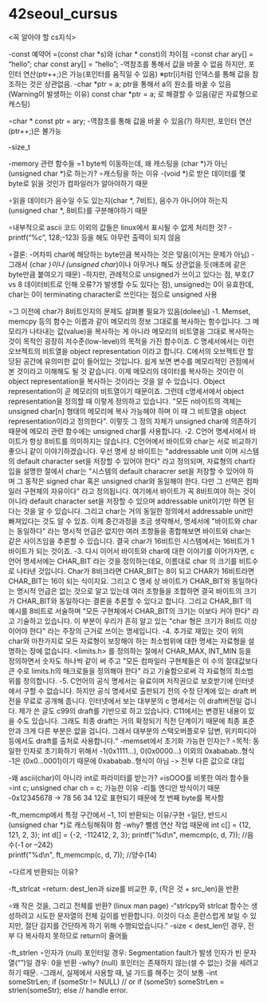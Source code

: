 # 42seoul_cursus

<꼭 알아야 할 cs지식>

-const 예약어
=(const char *s)와 (char * const)의 차이점
∘const char ary[] = “hello”;
  char const ary[] = “hello”;
 -역참조를 통해서 값을 바꿀 수 없음
  하지만, 포인터 연산(ptr++;)은 가능(포인터를 움직일 수 있음)
  ※ptr[i]처럼 인덱스를 통해 값을 참조하는 것은 상관없음.
 -char *ptr = a;
  ptr을 통해서 a의 원소를 바꿀 수 있음(Warning이 발생하는 이유)
  const char *ptr = a; 로 해결할 수 있음(같은 자료형으로 캐스팅)

∘char * const ptr = ary;
-역참조를 통해 값을 바꿀 수 있음(?)
 하지만, 포인터 연산(ptr++;)은 불가능

-size_t

-memory 관련 함수들
=1 byte씩 이동하는데, 왜 캐스팅을 (char *)가 아닌 (unsigned char *)로 하는가?
∘캐스팅을 하는 이유
-(void *)로 받은 데이터를 몇 byte로 읽을 것인가 컴파일러가 알아야하기 때문

∘읽을 데이터가 음수일 수도 있는지(char *, 7비트), 음수가 아니어야 하는지(unsigned char *, 8비트)를 구분해야하기 때문

∘내부적으로 ascii 코드 이외의 값들은 linux에서 표시될 수 없게 처리한 것?
-printf(“%c”, 128;-123) 등을 해도 아무런 출력이 되지 않음

∘결론:
-어차피 char에 해당하는 byte만큼 복사하는 것은 맞음(이거는 문제가 아님)
-그래서 (char *)이나 (unsigned char*)이나 아무거나 해도 상관없을 듯(애초에 같은 byte만큼 붙여오기 때문)
-하지만, 관례적으로 unsigned가 쓰이고 있다는 점, 부호(7 vs 8 데이터비트로 인해 오류?가 발생할 수도 있다는 점), unsigned는 0이 유효한데, char는 0이 terminating character로 쓰인다는 점으로 unsigned 사용

∘그 이전에 char가 8비트인지의 문제도 살펴볼 필요가 있음(dolee님)
-1. Memset, memcpy 등의 함수는 이름과 같이 메모리의 정보 그대로를 복사하는 함수입니다. 그 메모리가 나타내는 값(value)을 복사하는 게 아니라 메모리의 비트열을 그대로 복사하는 것이 목적인 굉장히 저수준(low-level)의 목적을 가진 함수이죠. C 명세서에서는 이런 오브젝트의 비트열을 object representation 이라고 합니다. C에서의 오브젝트란 할당된 공간에 유의미한 값이 들어있는 것입니다. 쉽게 보면 변수를 메모리적인 관점에서 본 것이라고 이해해도 될 것 같습니다. 이제 메모리의 데이터를 복사하는 것이란 이 object representation을 복사하는 것이라는 것을 알 수 있습니다. Object representation이 곧 메모리의 비트열이기 때문이죠. 그런데 c명세서에서 object representation을 정의할 때 이렇게 정의하고 있습니다. "모든 n바이트의 객체는 unsigned char[n] 형태의 메모리에 복사 가능헤야 하며 이 때 그 비트열을 object representation이라고 정의한다". 이렇듯 그 정의 자체가 unsigned char에 의존하기 때문에 메모리 관련 함수에는 unsigned char를 사용합니다.
-2. C언어 명세서에서 바이트가 항상 8비트를 의미하지는 않습니다. C언어에서 바이트와 char는 서로 비교하기 좋으니 같이 이야기하겠습니다. 우선 명세 상 바이트는 "addressable unit 이며 시스템의 default character set을 저장할 수 있어야 한다" 라고 정의되며, 자료형의 char타입을 설명한 절에서 char는 "시스템의 default characrer set을 저장할 수 있어야 하며 그 동작은 signed char 혹은 unsigned char와 동일해야 한다. 다만 그 선택은 컴파일러 구현체의 자유이다" 라고 정의됩니다. 여기에서 바이트가 꼭 8비트여야 하는 것이 아니라 default character set을 저장할 수 있으며 addressable unit이기만 하면 된다는 것을 알 수 있습니다. 그리고 char는 거의 동일한 정의에서 addressable unit만 빠져있다는 것도 알 수 있죠. 이제 중간과정을 조금 생략해서, 명세서에 "바이트와 char는 동일하다" 라는 명시적 언급은 없지만 여러 조항들을 종합해보면 바이트와 char는 같은 사이즈임을 추론할 수 있습니다. 결국 char가 16비트인 시스템에서는 16비트가 1바이트가 되는 것이죠.
-3. 다시 이어서 바이트와 char에 대한 이야기를 이어가자면, c언어 명세서에는 CHAR_BIT 라는 것을 정의하는데요, 이름대로 char 의 크기를 비트수로 나타낸 것입니다. Char가 8비크라면 CHAR_BIT는 8이 되고 CHAR가 16비트라면 CHAR_BIT는 16이 되는 식이지요. 그리고 C 명세 상 바이트가 CHAR_BIT와 동일하다는 명시적 언급은 없는 것으로 알고 있는데 여러 조항들을 조합하면 결국 바이트의 크기가 CHAR_BIT와 동일하다는 결론을 추론할 수 있다고 합니다. 그리고 CHAR_BIT 의 예시를 8비트로 서술하며 "모든 구현체에서 CHAR_BIT의 크기는 이보다 커야 한다" 라고 기술하고 있습니다. 이 부분이 우리가 흔히 알고 있는 "char 형은 크기가 8비트 이상이어야 한다" 라는 주장의 근거로 쓰이는 명세입니다.
-4. 추가로 재밌는 것이 위의 char와 마찬가지로 모든 자료형이 보장해야 하는 최소범위에 대한 명세는 자료형을 설명하는 장에 없습니다. <limits.h> 를 정의하는 절에서 CHAR_MAX, INT_MIN 등을 정의하면서 숫자도 하나씩 같이 써 주고 "모든 컴파일러 구현체들은 이 수의 절대값보다 큰 수로 limits.h의 매크로들을 정의해야 한다" 라고 기술함으로써 각 자료형의 최소범위를 정의합니다.
-5. C언어의 공식 명세서는 유료이며 저작권으로 보호받기에 인터넷에서 구할 수 없습니다. 하지만 공식 명세서로 출판되기 전의 수정 단계에 있는 draft 버전을 무료로 공개해 줍니다. 인터넷에서 보는 대부분의 c 명세서는 이 draft버전일 겁니다. 제가 쓴 글도 c99의 draft를 기반으로 하고 있습니다. C11에서는 변경된 내용이 있을 수도 있습니다. 그래도 최종 draft는 거의 확정되기 직전 단계이기 때문에 최종 표준안과 크게 다른 부분은 앖을 겁니다. 그래서 대부분의 스택오버플로우 답변, 위키피디아 등에서도 draft를 출처로 사용합니다.“
-memset에서 초기화 가능한 인자는?
∘목적: 동일한 인자로 초기화하기 위해서
-1(0x1111...), 0(0x0000...) 이외의 0xababab..형식
-1은 (0x0...0001)이기 때문에 0xababab..형식이 아님 -> 전부 다른 값으로 대입

-왜 ascii(char)이 아니라 int로 파라미터를 받는가?
=isOOO를 비롯한 여러 함수들
∘int c; unsigned char ch = c; 가능한 이유
-리틀 엔디안 방식이기 때문
-0x12345678 -> 78 56 34 12로 표현되기 때문에 첫 번째 byte를 복사함

-ft_memcmp에서 특정 구간에서 –1, 1이 반환되는 이유/구현
∘일단, 반드시 (unsigned char *)로 캐스팅해줘야 함
-why? 뺄셈 연산 작업 때문에
int c[] = {12, 121, 2, 3};
int d[] = {-2, -112412, 2, 3};
printf("%d\n", memcmp(c, d, 7)); //음수(-1 or –242)  
printf("%d\n", ft_memcmp(c, d, 7)); //양수(14)

∘다르게 반환되는 이유?

-ft_strlcat
∘return: dest_len과 size를 비교한 후, (작은 것 + src_len)을 반환

∘왜 작은 것을, 그리고 전체를 반환? (linux man page)
-“strlcpy와 strlcat 함수는 생성하려고 시도한 문자열의 전체 길이를 반환합니다. 이것이 다소 혼란스럽게 보일 수 있지만, 절단 감지를 간단하게 하기 위해 수행되었습니다.”
-size < dest_len인 경우, 전부 다 복사하지 못하므로 return이 줄어듦 

-ft_strlen
∘인자가 (null) 포인터일 경우: Segmentation fault가 발생
  인자가 빈 문자열(“”)일 경우: 0을 반환
 -why? (null) 포인터는 존재하지 않는(셀 수 없는) 것을 세려고하기 때문.
 -그래서, 실제에서 사용할 때, 널 가드를 해주는 것이 보통
 -int someStrLen;
  if (someStr != NULL)  // or if (someStr)
  	someStrLen = strlen(someStr);
  else
    // handle error.
